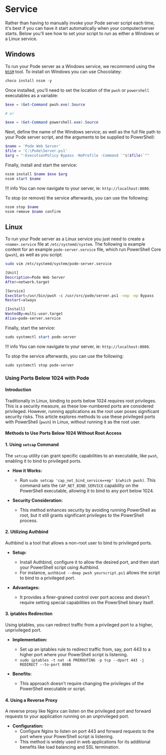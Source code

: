 # Service

Rather than having to manually invoke your Pode server script each time, it's best if you can have it start automatically when your computer/server starts. Below you'll see how to set your script to run as either a Windows or a Linux service.

## Windows

To run your Pode server as a Windows service, we recommend using the [`NSSM`](https://nssm.cc) tool. To install on Windows you can use Chocolatey:

```powershell
choco install nssm -y
```

Once installed, you'll need to set the location of the `pwsh` or `powershell` executables as a variable:

```powershell
$exe = (Get-Command pwsh.exe).Source

# or

$exe = (Get-Command powershell.exe).Source
```

Next, define the name of the Windows service; as well as the full file path to your Pode server script, and the arguments to be supplied to PowerShell:

```powershell
$name = 'Pode Web Server'
$file = 'C:\Pode\Server.ps1'
$arg = "-ExecutionPolicy Bypass -NoProfile -Command `"$($file)`""
```

Finally, install and start the service:

```powershell
nssm install $name $exe $arg
nssm start $name
```

!!! info
    You can now navigate to your server, ie: `http://localhost:8080`.

To stop (or remove) the service afterwards, you can use the following:

```powershell
nssm stop $name
nssm remove $name confirm
```

## Linux

To run your Pode server as a Linux service you just need to create a `<name>.service` file at `/etc/systemd/system`. The following is example content for an example `pode-server.service` file, which run PowerShell Core (`pwsh`), as well as you script:

```bash
sudo vim /etc/systemd/system/pode-server.service
```

```bash
[Unit]
Description=Pode Web Server
After=network.target

[Service]
ExecStart=/usr/bin/pwsh -c /usr/src/pode/server.ps1 -nop -ep Bypass
Restart=always

[Install]
WantedBy=multi-user.target
Alias=pode-server.service
```

Finally, start the service:

```powershell
sudo systemctl start pode-server
```

!!! info
    You can now navigate to your server, ie: `http://localhost:8080`.

To stop the service afterwards, you can use the following:

```powershell
sudo systemctl stop pode-server
```
### Using Ports Below 1024 with Pode

#### Introduction

Traditionally in Linux, binding to ports below 1024 requires root privileges. This is a security measure, as these low-numbered ports are considered privileged. However, running applications as the root user poses significant security risks. This article explores methods to use these privileged ports with PowerShell (`pwsh`) in Linux, without running it as the root user.

#### Methods to Use Ports Below 1024 Without Root Access

#### 1. **Using `setcap` Command**

The `setcap` utility can grant specific capabilities to an executable, like `pwsh`, enabling it to bind to privileged ports.

- **How it Works:**
  - Run `sudo setcap 'cap_net_bind_service=+ep' $(which pwsh)`. This command sets the `CAP_NET_BIND_SERVICE` capability on the PowerShell executable, allowing it to bind to any port below 1024.

- **Security Consideration:**
  - This method enhances security by avoiding running PowerShell as root, but it still grants significant privileges to the PowerShell process.

#### 2. **Utilizing Authbind**

Authbind is a tool that allows a non-root user to bind to privileged ports.

- **Setup:**
  - Install Authbind, configure it to allow the desired port, and then start your PowerShell script using Authbind.
  - For instance, `authbind --deep pwsh yourscript.ps1` allows the script to bind to a privileged port.

- **Advantages:**
  - It provides a finer-grained control over port access and doesn't require setting special capabilities on the PowerShell binary itself.

#### 3. **iptables Redirection**

Using iptables, you can redirect traffic from a privileged port to a higher, unprivileged port.

- **Implementation:**
  - Set up an iptables rule to redirect traffic from, say, port 443 to a higher port where your PowerShell script is listening.
  - `sudo iptables -t nat -A PREROUTING -p tcp --dport 443 -j REDIRECT --to-port 8080`

- **Benefits:**
  - This approach doesn't require changing the privileges of the PowerShell executable or script.

#### 4. **Using a Reverse Proxy**

A reverse proxy like Nginx can listen on the privileged port and forward requests to your application running on an unprivileged port.

- **Configuration:**
  - Configure Nginx to listen on port 443 and forward requests to the port where your PowerShell script is listening.
  - This method is widely used in web applications for its additional benefits like load balancing and SSL termination. 

